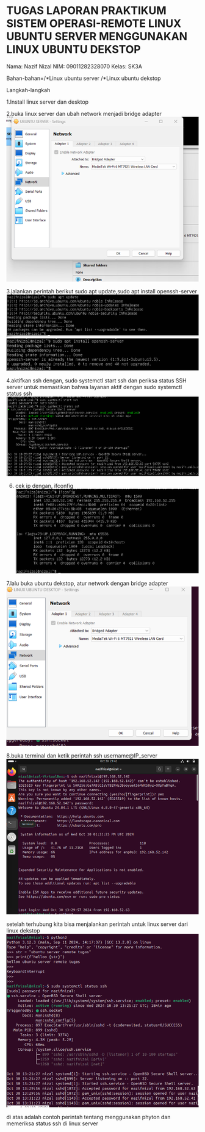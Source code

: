 # TUGAS LAPORAN PRAKTIKUM SISTEM OPERASI-REMOTE LINUX UBUNTU SERVER MENGGUNAKAN LINUX UBUNTU DEKSTOP 
Nama: Nazif Nizal
NIM: 09011282328070
Kelas: SK3A

Bahan-bahan=/*Linux ubuntu server 
            /*Linux ubuntu dekstop
          

Langkah-langkah

1.Install linux server dan desktop

2.buka linux server dan ubah network menjadi bridge adapter
![alt text](https://github.com/Nizalll/TUGAS-SISTEM-OPERASI-REMOTE-LINUX/blob/images/Screenshot%202024-10-30%20213709.png?raw=true)


3.jalankan perintah berikut sudo apt update,sudo apt install openssh-server
![alt text](https://github.com/Nizalll/TUGAS-SISTEM-OPERASI-REMOTE-LINUX/blob/images/Screenshot%202024-10-30%20211411.png?raw=true)
![alt text](https://github.com/Nizalll/TUGAS-SISTEM-OPERASI-REMOTE-LINUX/blob/images/Screenshot%202024-10-30%20211445.png?raw=true)



4.aktifkan ssh dengan, sudo systemctl start ssh dan periksa status SSH server untuk memastikan bahwa layanan aktif dengan sudo systemctl status ssh
![alt text](https://github.com/Nizalll/TUGAS-SISTEM-OPERASI-REMOTE-LINUX/blob/images/Screenshot%202024-10-30%20213942.png?raw=true)


6. cek ip dengan, ifconfig
   ![alt text](https://github.com/Nizalll/TUGAS-SISTEM-OPERASI-REMOTE-LINUX/blob/images/Screenshot%202024-10-30%20214026.png?raw=true)


7.lalu buka ubuntu dekstop, atur network dengan bridge adapter
![alt text](https://github.com/Nizalll/TUGAS-SISTEM-OPERASI-REMOTE-LINUX/blob/images/Screenshot%202024-10-30%20214128.png?raw=true)


8.buka terminal dan ketik perintah ssh username@IP_server
![alt text](https://github.com/Nizalll/TUGAS-SISTEM-OPERASI-REMOTE-LINUX/blob/images/Screenshot%202024-10-30%20214236.png?raw=true)

setelah terhubung kita bisa menjalankan perintah untuk linux server dari linux dekstop 
![alt text](https://github.com/Nizalll/TUGAS-SISTEM-OPERASI-REMOTE-LINUX/blob/images/Screenshot%202024-10-30%20214315.png?raw=true)

di atas adalah contoh perintah tentang menggunakan phyton dan memeriksa status ssh di linux server






